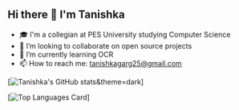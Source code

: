 ##           Hi there 👋 I'm Tanishka
- 🎓 I'm a collegian at PES University studying Computer Science 
- 👯 I’m looking to collaborate on open source projects
- 🌱 I’m currently learning OCR
- 📫 How to reach me: tanishkagarg25@gmail.com
<!--
**tanishkagarg25/tanishkagarg25** is a ✨ _special_ ✨ repository because its `README.md` (this file) appears on your GitHub profile.

Here are some ideas to get you started:

- 🔭 I’m currently working on ...
- 🌱 I’m currently learning ...
- 👯 I’m looking to collaborate on ...
- 🤔 I’m looking for help with ...
- 💬 Ask me about ...
- 📫 How to reach me: ...
- 😄 Pronouns: ...
- ⚡ Fun fact: ...
-->
[![Tanishka's GitHub stats](https://github-readme-stats.vercel.app/api?username=tanishkagarg25)&theme=dark]

[![Top Languages Card](https://github-readme-stats.vercel.app/api/top-langs/?username=tanishkagarg25&theme=dark)]

